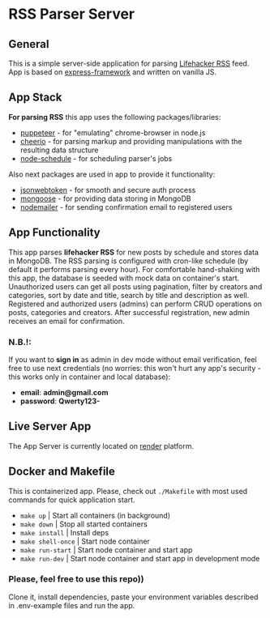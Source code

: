 # RSS Parser Server

## General

This is a simple server-side application for parsing [Lifehacker RSS](https://lifehacker.com/rss) feed.
App is based on [express-framework](http://expressjs.com) and written on vanilla JS.

## App Stack

**For parsing RSS** this app uses the following packages/libraries:
 - [puppeteer](https://github.com/puppeteer/puppeteer) - for "emulating" chrome-browser in node.js
 - [cheerio](https://cheerio.js.org/) - for parsing markup and providing manipulations with the resulting data structure
 - [node-schedule](https://github.com/node-schedule/node-schedule#readme) - for scheduling parser's jobs

 Also next packages are used in app to provide it functionality:
 - [jsonwebtoken](https://github.com/auth0/node-jsonwebtoken) - for smooth and secure auth process
 - [mongoose](https://mongoosejs.com/) - for providing data storing in MongoDB
 - [nodemailer](https://nodemailer.com/) - for sending confirmation email to registered users

## App Functionality

This app parses **lifehacker RSS** for new posts by schedule and stores data in MongoDB. The RSS parsing is configured with cron-like schedule (by default it performs parsing every hour). For comfortable hand-shaking with this app, the database is seeded with mock data on container's start. Unauthorized users can get all posts using pagination, filter by creators and categories, sort by date and title, search by title and description as well. Registered and authorized users (admins) can perform CRUD operations on posts, categories and creators. After successful registration, new admin receives an email for confirmation.
### N.B.!:

If you want to **sign in** as admin in dev mode without email verification, feel free to use next credentials (no worries: this won't hurt any app's security - this works only in container and local database):
 - **email**: __admin@gmail.com__
 - **password**: __Qwerty123-__

## Live Server App

The App Server is currently located on [render](https://render.com/) platform. 

## Docker and Makefile

This is containerized app. Please, check out `./Makefile` with most used commands for quick application start.
- `make up` | Start all containers (in background)
- `make down` | Stop all started containers
- `make install` | Install deps
- `make shell-once` | Start node container
- `make run-start` | Start node container and start app
- `make run-dev` | Start node container and start app in development mode

### Please, feel free to use this repo)) 
Clone it, install dependencies, paste your environment variables described in .env-example files and run the app.

